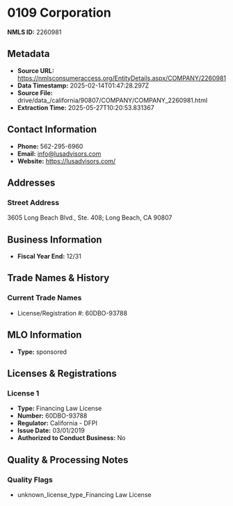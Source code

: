 # 0109 Corporation

**NMLS ID:** 2260981

## Metadata
- **Source URL:** https://nmlsconsumeraccess.org/EntityDetails.aspx/COMPANY/2260981
- **Data Timestamp:** 2025-02-14T01:47:28.297Z
- **Source File:** drive/data_/california/90807/COMPANY/COMPANY_2260981.html
- **Extraction Time:** 2025-05-27T10:20:53.831367

## Contact Information
- **Phone:** 562-295-6960
- **Email:** info@lusadvisors.com
- **Website:** https://lusadvisors.com/

## Addresses
### Street Address
3605 Long Beach Blvd., Ste. 408; Long Beach, CA 90807

## Business Information
- **Fiscal Year End:** 12/31

## Trade Names & History
### Current Trade Names
- License/Registration #: 60DBO-93788

## MLO Information
- **Type:** sponsored

## Licenses & Registrations

### License 1
- **Type:** Financing Law License
- **Number:** 60DBO-93788
- **Regulator:** California - DFPI
- **Issue Date:** 03/01/2019
- **Authorized to Conduct Business:** No

## Quality & Processing Notes
### Quality Flags
- unknown_license_type_Financing Law License
